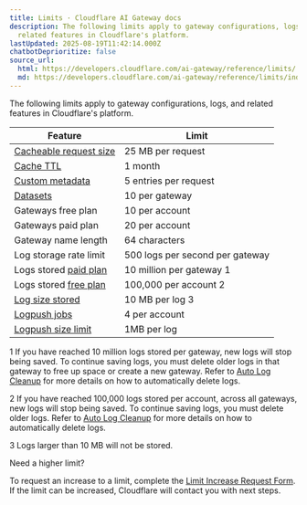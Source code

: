 ```yaml
---
title: Limits · Cloudflare AI Gateway docs
description: The following limits apply to gateway configurations, logs, and
  related features in Cloudflare's platform.
lastUpdated: 2025-08-19T11:42:14.000Z
chatbotDeprioritize: false
source_url:
  html: https://developers.cloudflare.com/ai-gateway/reference/limits/
  md: https://developers.cloudflare.com/ai-gateway/reference/limits/index.md
---
```


The following limits apply to gateway configurations, logs, and related features in Cloudflare's platform.

| Feature | Limit |
| - | - |
| [Cacheable request size](https://developers.cloudflare.com/ai-gateway/features/caching/) | 25 MB per request |
| [Cache TTL](https://developers.cloudflare.com/ai-gateway/features/caching/#cache-ttl-cf-aig-cache-ttl) | 1 month |
| [Custom metadata](https://developers.cloudflare.com/ai-gateway/observability/custom-metadata/) | 5 entries per request |
| [Datasets](https://developers.cloudflare.com/ai-gateway/evaluations/set-up-evaluations/) | 10 per gateway |
| Gateways free plan | 10 per account |
| Gateways paid plan | 20 per account |
| Gateway name length | 64 characters |
| Log storage rate limit | 500 logs per second per gateway |
| Logs stored [paid plan](https://developers.cloudflare.com/ai-gateway/reference/pricing/) | 10 million per gateway 1 |
| Logs stored [free plan](https://developers.cloudflare.com/ai-gateway/reference/pricing/) | 100,000 per account 2 |
| [Log size stored](https://developers.cloudflare.com/ai-gateway/observability/logging/) | 10 MB per log 3 |
| [Logpush jobs](https://developers.cloudflare.com/ai-gateway/observability/logging/logpush/) | 4 per account |
| [Logpush size limit](https://developers.cloudflare.com/ai-gateway/observability/logging/logpush/) | 1MB per log |

1 If you have reached 10 million logs stored per gateway, new logs will stop being saved. To continue saving logs, you must delete older logs in that gateway to free up space or create a new gateway. Refer to [Auto Log Cleanup](https://developers.cloudflare.com/ai-gateway/observability/logging/#auto-log-cleanup) for more details on how to automatically delete logs.

2 If you have reached 100,000 logs stored per account, across all gateways, new logs will stop being saved. To continue saving logs, you must delete older logs. Refer to [Auto Log Cleanup](https://developers.cloudflare.com/ai-gateway/observability/logging/#auto-log-cleanup) for more details on how to automatically delete logs.

3 Logs larger than 10 MB will not be stored.

Need a higher limit?

To request an increase to a limit, complete the [Limit Increase Request Form](https://forms.gle/cuXu1QnQCrSNkkaS8). If the limit can be increased, Cloudflare will contact you with next steps.
